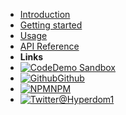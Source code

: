 - [Introduction](introduction)
- [Getting started](getting-started)
- [Usage](usage)
- [API Reference](api)
- **Links**
- [![Code](https://icongr.am/feather/code.svg?size=16&color=808080)Demo Sandbox](https://codesandbox.io/embed/github/featurist/hyperdom/tree/master/docs/codesandbox/get-started-routing)
- [![Github](https://icongram.jgog.in/simple/github.svg?color=808080&size=16)Github](https://github.com/featurist/hyperdom)
- [![NPM](https://icongram.jgog.in/simple/npm.svg?colored&size=16)NPM](https://www.npmjs.com/package/hyperdom)
- [![Twitter](https://icongram.jgog.in/simple/twitter.svg?colored&size=16)@Hyperdom1](https://twitter.com/Hyperdom1)
